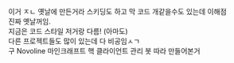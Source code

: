 이거 ㅈㄴ 옛날에 만든거라 스키딩도 하고 막 코드 개같을수도 있는데 이해점<br>
진짜 옛날꺼임.<br>
지금은 코드 스타일 저거랑 다름! (아마도)<br>
다른 프로젝트들도 많이 있는데 다 비공임ㅅㄱ<br>
구 Novoline 마인크래프트 핵 클라이언트 관리 봇 따라 만들어본거 
